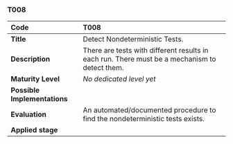 ### T008

|**Code**           | **T008** |
| :--               | :--      |
|**Title**          | Detect Nondeterministic Tests. |
|**Description**    | There are tests with different results in each run. There must be a mechanism to detect them. |
|**Maturity Level** | _No dedicated level yet_ |
|**Possible Implementations** | |
|**Evaluation**     | An automated/documented procedure to find the nondeterministic tests exists. |
|**Applied stage**  | |
